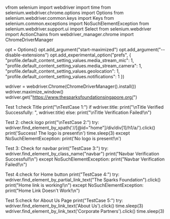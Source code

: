 vfrom selenium import webdriver import time from selenium.webdriver.chrome.options import Options from selenium.webdriver.common.keys import Keys from selenium.common.exceptions import NoSuchElementException from selenium.webdriver.support.ui import Select from selenium.webdriver import ActionChains from webdriver_manager.chrome import ChromeDriverManager

opt = Options() opt.add_argument("start-maximized") opt.add_argument("--disable-extensions") opt.add_experimental_option("prefs", {
"profile.default_content_setting_values.media_stream_mic": 1, "profile.default_content_setting_values.media_stream_camera": 1, "profile.default_content_setting_values.geolocation": 1, "profile.default_content_setting_values.notifications": 1 })

wdriver = webdriver.Chrome(ChromeDriverManager().install()) wdriver.maximize_window() wdriver.get("https://www.thesparksfoundationsingapore.org/")

Test 1:check Title
print("\nTestCase 1:") if wdriver.title: print("\nTitle Verified Successfully: ", wdriver.title) else: print("\nTitle Verification Failed!\n")

Test 2: check logo
print("\nTestCase 2:") try: wdriver.find_element_by_xpath('//[@id="home"]/div/div[1]/h1/a/').click() print('Success! The logo is present\n') time.sleep(3) except NoSuchElementException: print('No logo is present!\n')

Test 3: Check for navbar
print("TestCase 3:") try: wdriver.find_element_by_class_name("navbar") print("Navbar Verification Successful!\n") except NoSuchElementException: print("Navbar Verification Failed!\n")

Test 4:check for Home button
print("TestCase 4:") try: wdriver.find_element_by_partial_link_text("The Sparks Foundation").click() print("Home link is working!\n") except NoSuchElementException: print("Home Link Doesn't Work!\n")

Test 5:check for About Us Page
print("TestCase 5:") try: wdriver.find_element_by_link_text('About Us').click() time.sleep(3) wdriver.find_element_by_link_text('Corporate Partners').click() time.sleep(3)
